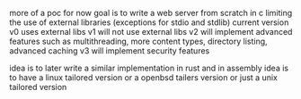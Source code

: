 
more of a poc for now
goal is to write a web server from scratch in c limiting the use of external libraries (exceptions for stdio and stdlib)
current version v0 uses external libs
v1 will not use external libs
v2 will implement advanced features such as multithreading, more content types, directory listing, advanced caching
v3 will implement security features

idea is to later write a similar implementation in rust and in assembly
idea is to have a linux tailored version or a openbsd tailers version or just a unix tailored version

